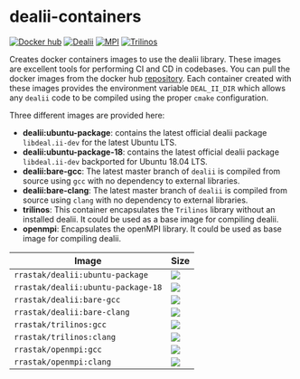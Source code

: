 # dealii-containers

[![](https://img.shields.io/docker/pulls/rrastak/dealii?style=plastic "Docker hub")](https://hub.docker.com/r/rrastak/dealii)
[![Dealii](https://github.com/rezarastak/dealii-containers/workflows/Dealii/badge.svg)](https://github.com/rezarastak/dealii-containers/actions?query=workflow%3ADealii)
[![MPI](https://github.com/rezarastak/dealii-containers/workflows/MPI/badge.svg)](https://github.com/rezarastak/dealii-containers/actions?query=workflow%3AMPI)
[![Trilinos](https://github.com/rezarastak/dealii-containers/workflows/Trilinos/badge.svg)](https://github.com/rezarastak/dealii-containers/actions?query=workflow%3ATrilinos)

Creates docker containers images to use the dealii library.
These images are excellent tools for performing CI and CD in codebases.
You can pull the docker images from the docker hub [repository](https://hub.docker.com/r/rrastak/dealii).
Each container created with these images provides the environment variable `DEAL_II_DIR` which allows any `dealii` code to be compiled using the proper `cmake` configuration.

Three different images are provided here:
 * **dealii:ubuntu-package**: contains the latest official dealii package `libdeal.ii-dev` for the latest Ubuntu LTS.
 * **dealii:ubuntu-package-18**: contains the latest official dealii package `libdeal.ii-dev` backported for Ubuntu 18.04 LTS.
 * **dealii:bare-gcc**: The latest master branch of `dealii` is compiled from source using `gcc` with no dependency to external libraries.
 * **dealii:bare-clang**: The latest master branch of `dealii` is compiled from source using `clang` with no dependency to external libraries.
 * **trilinos**: This container encapsulates the `Trilinos` library without an installed dealii. It could be used as a base image for compiling dealii.
 * **openmpi**: Encapsulates the openMPI library. It could be used as base image for compiling dealii.

 | Image | Size |
 |---|---|
 |`rrastak/dealii:ubuntu-package`    | ![](https://img.shields.io/docker/image-size/rrastak/dealii/ubuntu-package)|
 |`rrastak/dealii:ubuntu-package-18`    | ![](https://img.shields.io/docker/image-size/rrastak/dealii/ubuntu-package-18)|
 |`rrastak/dealii:bare-gcc`   | ![](https://img.shields.io/docker/image-size/rrastak/dealii/bare-gcc)|
 |`rrastak/dealii:bare-clang` | ![](https://img.shields.io/docker/image-size/rrastak/dealii/bare-clang)|
 |`rrastak/trilinos:gcc`   | ![](https://img.shields.io/docker/image-size/rrastak/trilinos/gcc)|
 |`rrastak/trilinos:clang`   | ![](https://img.shields.io/docker/image-size/rrastak/trilinos/clang)|
 |`rrastak/openmpi:gcc`   | ![](https://img.shields.io/docker/image-size/rrastak/openmpi/gcc)|
 |`rrastak/openmpi:clang`   | ![](https://img.shields.io/docker/image-size/rrastak/openmpi/clang)|

